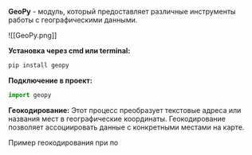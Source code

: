 **GeoPy** - модуль, который предоставляет различные инструменты работы с географическими данными.

![[GeoPy.png]]

**Установка через cmd или terminal:**

```Python
pip install geopy
```

**Подключение в проект:**

```Python
import geopy
```

**Геокодирование:** Этот процесс преобразует текстовые адреса или названия мест в географические координаты. Геокодирование позволяет ассоциировать данные с конкретными местами на карте.

Пример геокодирования при по
